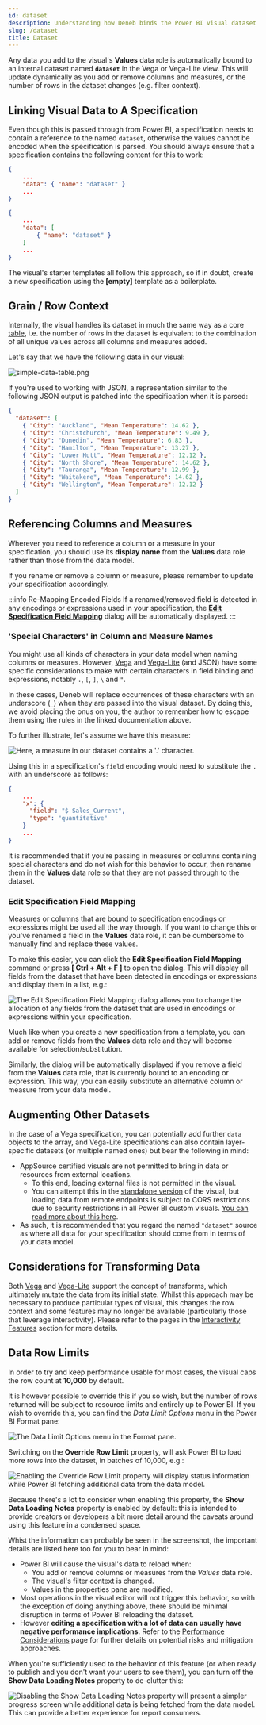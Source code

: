 ```yaml
---
id: dataset
description: Understanding how Deneb binds the Power BI visual dataset to your Vega specification
slug: /dataset
title: Dataset
---
```


Any data you add to the visual's **Values** data role is automatically bound to an internal dataset named **`dataset`** in the Vega or Vega-Lite view. This will update dynamically as you add or remove columns and measures, or the number of rows in the dataset changes (e.g. filter context).

## Linking Visual Data to A Specification

Even though this is passed through from Power BI, a specification needs to contain a reference to the named `dataset`, otherwise the values cannot be encoded when the specification is parsed. You should always ensure that a specification contains the following content for this to work:

```json title=Vega-Lite
{
    ...
    "data": { "name": "dataset" }
    ...
}
```

```json title=Vega
{
    ...
    "data": [
        { "name": "dataset" }
    ]
    ...
}
```

The visual's starter templates all follow this approach, so if in doubt, create a new specification using the **\[empty]** template as a boilerplate.

## Grain / Row Context

Internally, the visual handles its dataset in much the same way as a core [table](https://docs.microsoft.com/en-us/power-bi/visuals/power-bi-visualization-tables?WT.mc_id=DP-MVP-5003712), i.e. the number of rows in the dataset is equivalent to the combination of all unique values across all columns and measures added.

Let's say that we have the following data in our visual:

![simple-data-table.png](./img/simple-data-table.png "A simple category column (City) and measure (Mean Temperature).")

If you're used to working with JSON, a representation similar to the following JSON output is patched into the specification when it is parsed:

```json
{
  "dataset": [
    { "City": "Auckland", "Mean Temperature": 14.62 },
    { "City": "Christchurch", "Mean Temperature": 9.49 },
    { "City": "Dunedin", "Mean Temperature": 6.83 },
    { "City": "Hamilton", "Mean Temperature": 13.27 },
    { "City": "Lower Hutt", "Mean Temperature": 12.12 },
    { "City": "North Shore", "Mean Temperature": 14.62 },
    { "City": "Tauranga", "Mean Temperature": 12.99 },
    { "City": "Waitakere", "Mean Temperature": 14.62 },
    { "City": "Wellington", "Mean Temperature": 12.12 }
  ]
}
```

## Referencing Columns and Measures

Wherever you need to reference a column or a measure in your specification, you should use its **display name** from the **Values** data role rather than those from the data model.

If you rename or remove a column or measure, please remember to update your specification accordingly.

:::info Re-Mapping Encoded Fields
If a renamed/removed field is detected in any encodings or expressions used in your specification, the [**Edit Specification Field Mapping**](dataset#edit-specification-field-mapping) dialog will be automatically displayed.
:::

### 'Special Characters' in Column and Measure Names

You might use all kinds of characters in your data model when naming columns or measures. However, [Vega](https://vega.github.io/vega/docs/types/#Field) and [Vega-Lite](https://vega.github.io/vega-lite/docs/field.html) (and JSON) have some specific considerations to make with certain characters in field binding and expressions, notably `.`, `[`, `]`, `\` and `"`.

In these cases, Deneb will replace occurrences of these characters with an underscore (`_`) when they are passed into the visual dataset. By doing this, we avoid placing the onus on you, the author to remember how to escape them using the rules in the linked documentation above.

To further illustrate, let's assume we have this measure:

![Here, a measure in our dataset contains a '.' character.](./img/measure-with-dot.png)

Using this in a specification's `field` encoding would need to substitute the `.` with an underscore as follows:

```json {4} showLineNumbers
{
    ...
    "x": {
      "field": "$ Sales_Current",
      "type": "quantitative"
    }
    ...
}
```

It is recommended that if you're passing in measures or columns containing special characters and do not wish for this behavior to occur, then rename them in the **Values** data role so that they are not passed through to the dataset.

### Edit Specification Field Mapping

Measures or columns that are bound to specification encodings or expressions might be used all the way through. If you want to change this or you've renamed a field in the **Values** data role, it can be cumbersome to manually find and replace these values.

To make this easier, you can click the **Edit Specification Field Mapping** command or press **\[ Ctrl + Alt + F ]** to open the dialog. This will display all fields from the dataset that have been detected in encodings or expressions and display them in a list, e.g.:

![The Edit Specification Field Mapping dialog allows you to change the allocation of any fields from the dataset that are used in encodings or expressions within your specification.](./img/edit-mapping.png "The Edit Specification Field Mapping dialog allows you to change the allocation of any fields from the dataset that are used in encodings or expressions within your specification.")

Much like when you create a new specification from a template, you can add or remove fields from the **Values** data role and they will become available for selection/substitution.

Similarly, the dialog will be automatically displayed if you remove a field from the **Values** data role, that is currently bound to an encoding or expression. This way, you can easily substitute an alternative column or measure from your data model.

## Augmenting Other Datasets

In the case of a Vega specification, you can potentially add further `data` objects to the array, and Vega-Lite specifications can also contain layer-specific datasets (or multiple named ones) but bear the following in mind:

- AppSource certified visuals are not permitted to bring in data or resources from external locations.
  - To this end, loading external files is not permitted in the visual.
  - You can attempt this in the [standalone version](getting-started#standalone-version) of the visual, but loading data from remote endpoints is subject to CORS restrictions due to security restrictions in all Power BI custom visuals. [You can read more about this here](https://www.html-content.com/reference/limitations#custom-visuals-high-level).
- As such, it is recommended that you regard the named `"dataset"` source as where all data for your specification should come from in terms of your data model.

## Considerations for Transforming Data

Both [Vega](https://vega.github.io/vega/docs/transforms/) and [Vega-Lite](https://vega.github.io/vega-lite/docs/transform.html) support the concept of transforms, which ultimately mutate the data from its initial state. Whilst this approach may be necessary to produce particular types of visual, this changes the row context and some features may no longer be available (particularly those that leverage interactivity). Please refer to the pages in the [Interactivity Features](interactivity-overview) section for more details.

## Data Row Limits

In order to try and keep performance usable for most cases, the visual caps the row count at **10,000** by default.

It is however possible to override this if you so wish, but the number of rows returned will be subject to resource limits and entirely up to Power BI. If you wish to override this, you can find the _Data Limit Options_ menu in the Power BI Format pane:

![The Data Limit Options menu in the Format pane.](./img/data-limit-options-initial.png "The Data Limit Options menu in the Format pane.")

Switching on the **Override Row Limit** property, will ask Power BI to load more rows into the dataset, in batches of 10,000, e.g.:

![Enabling the Override Row Limit property will display status information while Power BI fetching additional data from the data model.](./img/data-limit-override-enabled.png "Enabling the Override Row Limit property will display status information while Power BI fetching additional data from the data model.")

Because there's a lot to consider when enabling this property, the **Show Data Loading Notes** property is enabled by default: this is intended to provide creators or developers a bit more detail around the caveats around using this feature in a condensed space.

Whist the information can probably be seen in the screenshot, the important details are listed here too for you to bear in mind:

- Power BI will cause the visual's data to reload when:
  - You add or remove columns or measures from the _Values_ data role.
  - The visual's filter context is changed.
  - Values in the properties pane are modified.
- Most operations in the visual editor will not trigger this behavior, so with the exception of doing anything above, there should be minimal disruption in terms of Power BI reloading the dataset.
- However **editing a specification with a lot of data can usually have negative performance implications**. Refer to the [Performance Considerations](performance) page for further details on potential risks and mitigation approaches.

When you're sufficiently used to the behavior of this feature (or when ready to publish and you don't want your users to see them), you can turn off the **Show Data Loading Notes** property to de-clutter this:

![Disabling the Show Data Loading Notes property will present a simpler progress screen while additional data is being fetched from the data model. This can provide a better experience for report consumers.](./img/data-loading-notes-off.png "Disabling the Show Data Loading Notes property will present a simpler progress screen while additional data is being fetched from the data model. This can provide a better experience for report consumers.")
